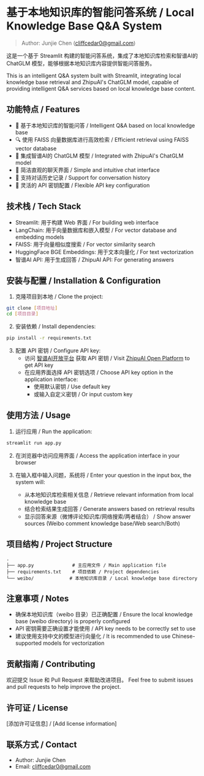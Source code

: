 # 基于本地知识库的智能问答系统 / Local Knowledge Base Q&A System

> Author: Junjie Chen (cliffcedar0@gmail.com)

这是一个基于 Streamlit 构建的智能问答系统，集成了本地知识库检索和智谱AI的 ChatGLM 模型，能够根据本地知识库内容提供智能问答服务。

This is an intelligent Q&A system built with Streamlit, integrating local knowledge base retrieval and ZhipuAI's ChatGLM model, capable of providing intelligent Q&A services based on local knowledge base content.

## 功能特点 / Features

- 🎯 基于本地知识库的智能问答 / Intelligent Q&A based on local knowledge base
- 🔍 使用 FAISS 向量数据库进行高效检索 / Efficient retrieval using FAISS vector database
- 🤖 集成智谱AI的 ChatGLM 模型 / Integrated with ZhipuAI's ChatGLM model
- 💬 简洁直观的聊天界面 / Simple and intuitive chat interface
- 🔄 支持对话历史记录 / Support for conversation history
- 🔑 灵活的 API 密钥配置 / Flexible API key configuration

## 技术栈 / Tech Stack

- Streamlit: 用于构建 Web 界面 / For building web interface
- LangChain: 用于向量数据库和嵌入模型 / For vector database and embedding models
- FAISS: 用于向量相似度搜索 / For vector similarity search
- HuggingFace BGE Embeddings: 用于文本向量化 / For text vectorization
- 智谱AI API: 用于生成回答 / ZhipuAI API: For generating answers

## 安装与配置 / Installation & Configuration

1. 克隆项目到本地 / Clone the project:
```bash
git clone [项目地址]
cd [项目目录]
```

2. 安装依赖 / Install dependencies:
```bash
pip install -r requirements.txt
```

3. 配置 API 密钥 / Configure API key:
   - 访问 [智谱AI开放平台](https://open.bigmodel.cn/usercenter/apikeys) 获取 API 密钥 / Visit [ZhipuAI Open Platform](https://open.bigmodel.cn/usercenter/apikeys) to get API key
   - 在应用界面选择 API 密钥选项 / Choose API key option in the application interface:
     - 使用默认密钥 / Use default key
     - 或输入自定义密钥 / Or input custom key

## 使用方法 / Usage

1. 运行应用 / Run the application:
```bash
streamlit run app.py
```

2. 在浏览器中访问应用界面 / Access the application interface in your browser

3. 在输入框中输入问题，系统将 / Enter your question in the input box, the system will:
   - 从本地知识库检索相关信息 / Retrieve relevant information from local knowledge base
   - 结合检索结果生成回答 / Generate answers based on retrieval results
   - 显示回答来源（微博评论知识库/网络搜索/两者结合） / Show answer sources (Weibo comment knowledge base/Web search/Both)

## 项目结构 / Project Structure

```
.
├── app.py              # 主应用文件 / Main application file
├── requirements.txt    # 项目依赖 / Project dependencies
└── weibo/             # 本地知识库目录 / Local knowledge base directory
```

## 注意事项 / Notes

- 确保本地知识库（weibo 目录）已正确配置 / Ensure the local knowledge base (weibo directory) is properly configured
- API 密钥需要正确设置才能使用 / API key needs to be correctly set to use
- 建议使用支持中文的模型进行向量化 / It is recommended to use Chinese-supported models for vectorization

## 贡献指南 / Contributing

欢迎提交 Issue 和 Pull Request 来帮助改进项目。
Feel free to submit issues and pull requests to help improve the project.

## 许可证 / License

[添加许可证信息] / [Add license information]

## 联系方式 / Contact

- Author: Junjie Chen
- Email: cliffcedar0@gmail.com 